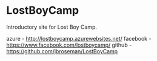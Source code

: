# LostBoyCamp

Introductory site for Lost Boy Camp.

azure - http://lostboycamp.azurewebsites.net/
facebook - https://www.facebook.com/lostboycamp/
github - https://github.com/jbroseman/LostBoyCamp


